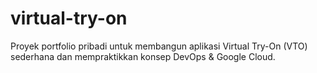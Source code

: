 # virtual-try-on
Proyek portfolio pribadi untuk membangun aplikasi Virtual Try-On (VTO) sederhana dan mempraktikkan konsep DevOps &amp; Google Cloud.
